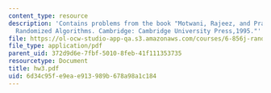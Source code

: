 ```yaml
---
content_type: resource
description: 'Contains problems from the book "Motwani, Rajeez, and Prabhakar Raghavan.
  Randomized Algorithms. Cambridge: Cambridge University Press,1995."'
file: https://ol-ocw-studio-app-qa.s3.amazonaws.com/courses/6-856j-randomized-algorithms-fall-2002/6d34c95fe9eae913989b678a98a1c184_hw3.pdf
file_type: application/pdf
parent_uid: 372d9d6e-7fbf-5010-8feb-41f111353735
resourcetype: Document
title: hw3.pdf
uid: 6d34c95f-e9ea-e913-989b-678a98a1c184
---
```

